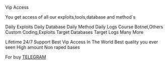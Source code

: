 Vip Access 

You get access of all our exploits,tools,database and method`s

Daily Exploits
Daily Database
Daily Method
Daily Logs
Course Botnet,Others
Custom Coding,Exploits
Target Databases
Target Logs
Many More


Lifetime
24/7 Support 
Best Vip Access In The World
Best quality you ever seen
High amount
Non raped bases

For buy [TELEGRAM](t.me/uncodeboss)

